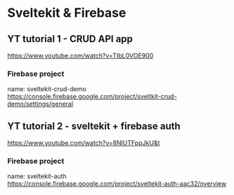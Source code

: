 # Sveltekit & Firebase


## YT tutorial 1 - CRUD API app

https://www.youtube.com/watch?v=TIbL0VOE900

### Firebase project

name: sveltekit-crud-demo  
https://console.firebase.google.com/project/sveltkit-crud-demo/settings/general

## YT tutorial 2 - sveltekit + firebase auth

https://www.youtube.com/watch?v=8NlUTFppJkU&t

### Firebase project

name: sveltekit-auth  
https://console.firebase.google.com/project/sveltekit-auth-aac32/overview

